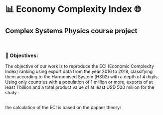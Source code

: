 # 📊 Economy Complexity Index 🌐
<h2> Complex Systems Physics course project </h2>
<br><h3>🎯 Objectives:</h3>
The objective of our work is to reproduce the ECI (Economic Complexity Index) ranking using export data from the year 2016 to 2018, classifying them according to the Harmonised System (HS92) with a depth of 4 digits.
Using only countries with a population of 1 million or more, exports of at least 1 billion and a total product value of at least USD 500 million for the study.

<br> the calculation of the ECI is based on the papaer theory: 
 
